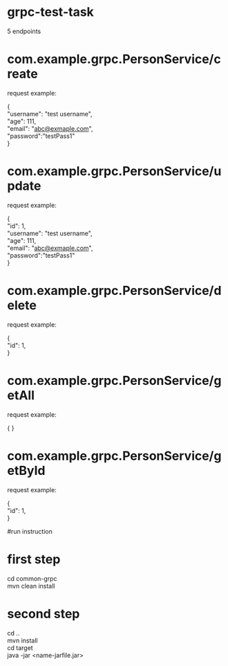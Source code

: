 # grpc-test-task

5 endpoints <br />

# com.example.grpc.PersonService/create <br />
request example: <br />

{ <br/>
  "username": "test username",<br/>
  "age": 111,<br/>
  "email": "abc@exmaple.com",<br/>
  "password":"testPass1"<br/>
}<br/>

# com.example.grpc.PersonService/update <br />
request example: <br />

{ <br/>
  "id": 1, <br/>
  "username": "test username",<br/>
  "age": 111,<br/>
  "email": "abc@exmaple.com",<br/>
  "password":"testPass1" <br/>
} <br/>

# com.example.grpc.PersonService/delete <br /> 
request example: <br />

{ <br/>
  "id": 1, <br/>
} <br/>

# com.example.grpc.PersonService/getAll <br />
request example: <br />

{ } <br/>

# com.example.grpc.PersonService/getById <br />

request example: <br />

{ <br/>
  "id": 1, <br/>
} <br/>



#run instruction

# first step
cd common-grpc <br />
mvn clean install <br />

# second step
cd .. <br />
mvn install  <br />
cd target <br />
java -jar <name-jarfile.jar> <br />
